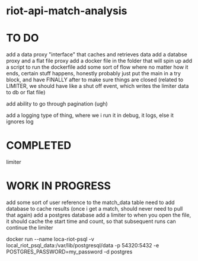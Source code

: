 # riot-api-match-analysis

# TO DO 
add a data proxy "interface" that caches and retrieves data 
add a databse proxy and a flat file proxy 
add a docker file in the folder that will spin up 
add a script to run the dockerfile 
add some sort of flow where no matter how it ends, certain stuff happens, honestly probably just put the main in a try block, and have FINALLY after to make sure things are closed
(related to LIMITER, we should have like a shut off event, which writes the limiter data to db or flat file)

add ability to go through pagination (ugh)

add a logging type of thing, where we i run it in debug, it logs, else it ignores log 

# COMPLETED 
limiter 


# WORK IN PROGRESS
add some sort of user reference to the match_data table 
need to add database to cache results (once i get a match, should never need to pull that again)
add a postgres database 
add a limiter to when you open the file, it should cache the start time and count, so that subsequent runs can continue the limiter


docker run --name loca-riot-psql -v local_riot_psql_data:/var/lib/postgresql/data -p 54320:5432 -e POSTGRES_PASSWORD=my_password -d postgres
